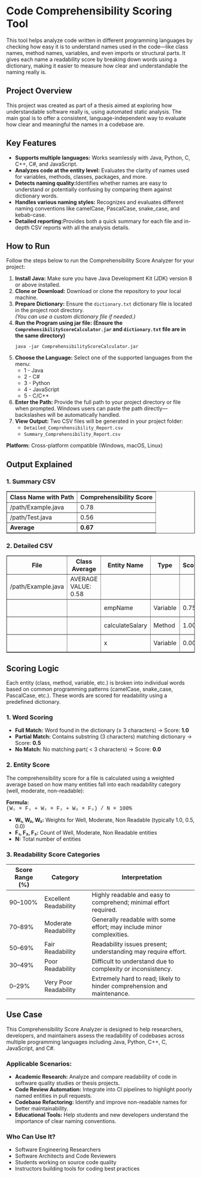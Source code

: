 <h1>Code Comprehensibility Scoring Tool</h1>
This tool helps analyze code written in different programming languages by checking how easy it is to understand names used in the code—like class names, method names, variables, and even imports or structural parts. It gives each name a readability score by breaking down words using a dictionary, making it easier to measure how clear and understandable the naming really is.
<h2>Project Overview</h2>
This project was created as part of a thesis aimed at exploring how understandable software really is, using automated static analysis. The main goal is to offer a consistent, language-independent way to evaluate how clear and meaningful the names in a codebase are.
<h2> Key Features</h2>
<ul>
  <li><b>Supports multiple languages:</b> Works seamlessly with Java, Python, C, C++, C#, and JavaScript.</li>
  <li><b>Analyzes code at the entity level:</b> Evaluates the clarity of names used for variables, methods, classes, packages, and more.</li>
  <li><b>Detects naming quality:</b>Identifies whether names are easy to understand or potentially confusing by comparing them against dictionary words.</li>
  <li><b>Handles various naming styles:</b> Recognizes and evaluates different naming conventions like camelCase, PascalCase, snake_case, and kebab-case.</li>
  <li><b>Detailed reporting:</b>Provides both a quick summary for each file and in-depth CSV reports with all the analysis details.</li>
</ul>

<h2>How to Run</h2>

<p>Follow the steps below to run the Comprehensibility Score Analyzer for your project:</p>

<ol>
  <li><strong>Install Java:</strong> Make sure you have Java Development Kit (JDK) version 8 or above installed.</li>
  <li><strong>Clone or Download:</strong> Download or clone the repository to your local machine.</li>
  <li><strong>Prepare Dictionary:</strong> Ensure the <code>dictionary.txt</code> dictionary file is located in the project root directory.
  <br><em>(You can use a custom dictionary file if needed.)</em></li>
  <li><strong>Run the Program using jar file: (Ensure the <code>ComprehensibilityScoreCalculator.jar</code> and <code>dictionary.txt</code> file are in the same directory)</strong></li>
  <pre><code>java -jar ComprehensibilityScoreCalculator.jar</code></pre>
  <li><strong>Choose the Language:</strong> Select one of the supported languages from the menu:
    <ul>
      <li>1 - Java</li>
      <li>2 - C#</li>
      <li>3 - Python</li>
      <li>4 - JavaScript</li>
      <li>5 - C/C++ </li>
    </ul>
  </li>
  <li><strong>Enter the Path:</strong> Provide the full path to your project directory or file when prompted. Windows users can paste the path directly—backslashes will be automatically handled.</li>
  <li><strong>View Output:</strong> Two CSV files will be generated in your project folder:
    <ul>
      <li><code>Detailed_Comprehensibility_Report.csv</code></li>
      <li><code>Summary_Comprehensibility_Report.csv</code></li>
    </ul>
  </li>
</ol>

<p><strong>Platform:</strong> Cross-platform compatible (Windows, macOS, Linux)</p>

  <h2>Output Explained</h2>

  <!-- Summary CSV Table -->
  <h3>1. Summary CSV</h3>
  <table border="1" cellspacing="0" cellpadding="8">
    <thead>
      <tr>
        <th>Class Name with Path</th>
        <th>Comprehensibility Score</th>
      </tr>
    </thead>
    <tbody>
      <tr>
        <td>/path/Example.java</td>
        <td>0.78</td>
      </tr>
      <tr>
        <td>/path/Test.java</td>
        <td>0.56</td>
      </tr>
      <tr>
        <td><strong>Average</strong></td>
        <td><strong>0.67</strong></td>
      </tr>
    </tbody>
  </table>

  <!-- Detailed CSV Table -->
  <h3>2. Detailed CSV</h3>
  <table border="1" cellspacing="0" cellpadding="8">
    <thead>
      <tr>
        <th>File</th>
        <th>Class Average</th>
        <th>Entity Name</th>
        <th>Type</th>
        <th>Score</th>
        <th>Category</th>
      </tr>
    </thead>
    <tbody>
      <tr>
        <td>/path/Example.java</td>
        <td>AVERAGE VALUE: 0.58</td>
        <td></td>
        <td></td>
        <td></td>
        <td></td>
      </tr>
      <tr>
        <td></td>
        <td></td>
        <td>empName</td>
        <td>Variable</td>
        <td>0.75</td>
        <td>Moderate Readable</td>
      </tr>
      <tr>
        <td></td>
        <td></td>
        <td>calculateSalary</td>
        <td>Method</td>
        <td>1.00</td>
        <td>Well Readable</td>
      </tr>
      <tr>
        <td></td>
        <td></td>
        <td>x</td>
        <td>Variable</td>
        <td>0.00</td>
        <td>Non Readable</td>
      </tr>
    </tbody>
  </table>
</section>

<section id="scoring-logic">
  <h2>Scoring Logic</h2>

  <p>
    Each entity (class, method, variable, etc.) is broken into individual words based on common programming patterns 
    (camelCase, snake_case, PascalCase, etc.). These words are scored for readability using a predefined dictionary.
  </p>

  <h3>1. Word Scoring</h3>
  <ul>
    <li><strong>Full Match:</strong> Word found in the dictionary (≥ 3 characters) → Score: <strong>1.0</strong></li>
    <li><strong>Partial Match:</strong> Contains substring (3 characters) matching dictionary → Score: <strong>0.5</strong></li>
    <li><strong>No Match:</strong> No matching part( < 3 characters) → Score: <strong>0.0</strong></li>
  </ul>

  <h3>2. Entity Score</h3>
  <p>
    The comprehensibility score for a file is calculated using a weighted average based on how many entities fall 
    into each readability category (well, moderate, non-readable):
  </p>

  <p>
    <strong>Formula:</strong><br>
    <span style="font-family: 'Courier New', monospace;">
     (W₁ × F₁ + W₂ × F₂ + W₃ × F₃) / N × 100%
    </span>
  </p>

  <ul>
    <li><strong>W₁, W₂, W₃:</strong> Weights for Well, Moderate, Non Readable (typically 1.0, 0.5, 0.0)</li>
    <li><strong>F₁, F₂, F₃:</strong> Count of Well, Moderate, Non Readable entities</li>
    <li><strong>N:</strong> Total number of entities</li>
  </ul>

  <h3>3. Readability Score Categories</h3>

| Score Range (%) | Category              | Interpretation                                                                 |
|-----------------|----------------------|---------------------------------------------------------------------------------|
| 90–100%         | Excellent Readability | Highly readable and easy to comprehend; minimal effort required.               |
| 70–89%          | Moderate Readability  | Generally readable with some effort; may include minor complexities.           |
| 50–69%          | Fair Readability      | Readability issues present; understanding may require effort.                  |
| 30–49%          | Poor Readability      | Difficult to understand due to complexity or inconsistency.                    |
| 0–29%           | Very Poor Readability | Extremely hard to read; likely to hinder comprehension and maintenance.        |


</section>


<h2>Use Case</h2>
<p>
  This Comprehensibility Score Analyzer is designed to help researchers, developers, and maintainers assess the readability of codebases across multiple programming languages including Java, Python, C++, C, JavaScript, and C#.
</p>

<h3>Applicable Scenarios:</h3>
<ul>
  <li><strong>Academic Research:</strong> Analyze and compare readability of code in software quality studies or thesis projects.</li>
  <li><strong>Code Review Automation:</strong> Integrate into CI pipelines to highlight poorly named entities in pull requests.</li>
  <li><strong>Codebase Refactoring:</strong> Identify and improve non-readable names for better maintainability.</li>
  <li><strong>Educational Tools:</strong> Help students and new developers understand the importance of clear naming conventions.</li>
</ul>

<h3>Who Can Use It?</h3>
<ul>
  <li>Software Engineering Researchers</li>
  <li>Software Architects and Code Reviewers</li>
  <li>Students working on source code quality</li>
  <li>Instructors building tools for coding best practices</li>
</ul>
